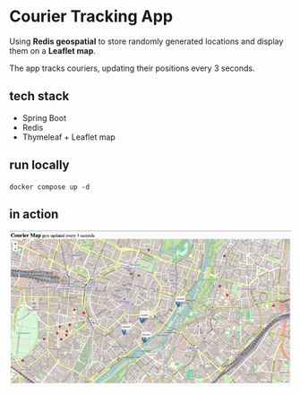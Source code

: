 # Courier Tracking App

Using **Redis geospatial** to store randomly generated locations and display them on a **Leaflet map**.

The app tracks couriers, updating their positions every 3 seconds.

## tech stack

- Spring Boot
- Redis
- Thymeleaf + Leaflet map

## run locally

```shell
docker compose up -d
```

## in action

[![gif](./3x-fast.gif)](./3x-fast.gif)